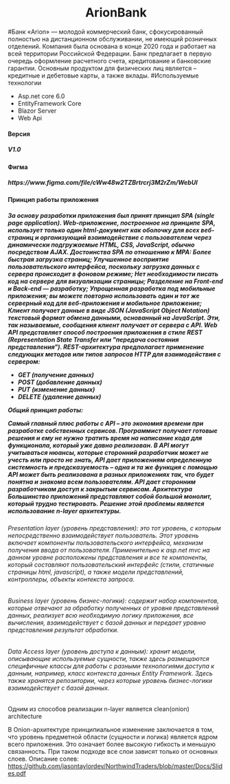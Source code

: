 ﻿<h1 align="center">ArionBank</h1>
#Банк «Arion» — молодой коммерческий банк, сфокусированный полностью на дистанционном обслуживании, не имеющий розничных отделений. Компания была основана в конце 2020 года и работает на всей территории Российской Федерации. Банк предлагает в первую очередь оформление расчетного счета, кредитование и банковские гарантии.  Основным продуктом для физических лиц является – кредитные и дебетовые карты, а также вклады.
#Используемые технологии
<ul>
     <li>Asp.net core 6.0</li>
     <li>EntityFramework Core</li>
     <li>Blazor Server</li>
     <li>Web Api</li>
</ul>
<h4>Версия</h4>
<h5>V1.0</h5>
<h4>Фигма</h4>
<h5>https://www.figma.com/file/cWw48w2TZBrtrcrj3M2rZm/WebUI</h5>
<h4>Принцип работы приложения</h4>
<h5>
За основу разработки приложения был принят принцип SPA (single page application).
Web-приложение, построенное на принципе SPA, использует только один html-документ как оболочку для всех веб-страниц и организующий взаимодействие с пользователем через динамически подгружаемые HTML, CSS, JavaScript, обычно посредством AJAX.
Достоинства SPA по отношению к MPA:
Более быстрая загрузка страниц;
Улучшенное восприятие пользовательского интерфейса, поскольку загрузка данных с сервера происходит в фоновом режиме;
Нет необходимости писать код на сервере для визуализации страницы;
Разделение на Front-end и Back-end — разработку;
Упрощенная разработка под мобильные приложения; вы можете повторно использовать один и тот же серверный код для веб-приложения и мобильное приложение;
Клиент получает данные в виде JSON (JavaScript Object Notation)  текстовый формат обмена данными, основанный на JavaScript. Эти, так называемые, сообщения клиент получает от сервера с API. 
Web API представляет способ построения приложения в стиле REST (Representation State Transfer или "передача состояния представления"). REST-архитектура предполагает применение следующих методов или типов запросов HTTP для взаимодействия с сервером:
<ul>
    <li>GET (получение данных)</li>
    <li>POST (добавление данных)</li>
    <li>PUT (изменение данных)</li>
    <li>DELETE (удаление данных)</li>
</ul>

Общий принцип работы:

Самый главный плюс работы с API – это экономия времени при разработке собственных сервисов. Программист получает готовые решения и ему не нужно тратить время на написание кода для функционала, который уже давно реализован.
В API могут учитываться нюансы, которые сторонний разработчик может не учесть или просто не знать,
API дает приложениям определенную системность и предсказуемость – одна и та же функция с помощью API может быть реализована в разных приложениях так, что будет понятна и знакома всем пользователям.
API дает сторонним разработчикам доступ к закрытым сервисам.
Архитектура
Большинство приложений представляют собой большой монолит, который трудно тестировать. Решение этой проблемы является использование n-layer архитектуры.

<h6>Presentation layer (уровень представления): это тот уровень, с которым непосредственно взаимодействует пользователь. Этот уровень включает компоненты пользовательского интерфейса, механизм получения ввода от пользователя. Применительно к asp.net mvc на данном уровне расположены представления и все те компоненты, который составляют пользовательский интерфейс (стили, статичные страницы html, javascript), а также модели представлений, контроллеры, объекты контекста запроса.</h6>
     
<h6>Business layer (уровень бизнес-логики): содержит набор компонентов, которые отвечают за обработку полученных от уровня представлений данных, реализует всю необходимую логику приложения, все вычисления, взаимодействует с базой данных и передает уровню представления результат обработки.</h6>
     
<h6>Data Access layer (уровень доступа к данным): хранит модели, описывающие используемые сущности, также здесь размещаются специфичные классы для работы с разными технологиями доступа к данным, например, класс контекста данных Entity Framework. Здесь также хранятся репозитории, через которые уровень бизнес-логики взаимодействует с базой данных.</h6>
     
Одним из способов реализации n-layer является clean(onion) architecture

В Onion-архитектуре принципиальное изменение заключается в том, что уровень предметной области (сущности и логика) является ядром всего приложения. Это означает более высокую гибкость и меньшую связанность. При таком подходе все слои зависят только от основных слоев.
Описание солев: https://github.com/jasontaylordev/NorthwindTraders/blob/master/Docs/Slides.pdf
</h5>
